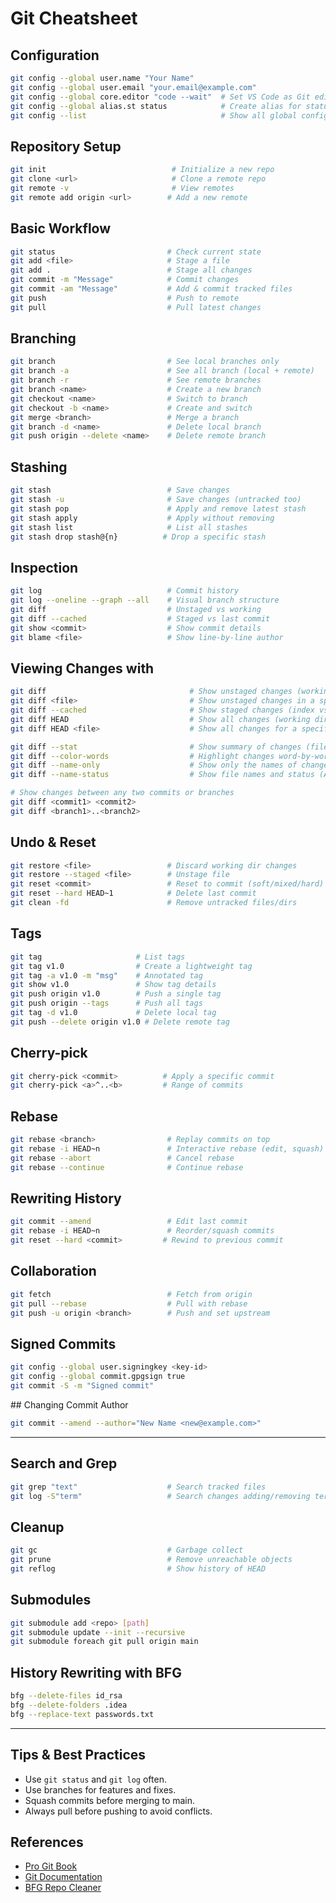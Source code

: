 
# Git Cheatsheet

## Configuration

```bash
git config --global user.name "Your Name"
git config --global user.email "your.email@example.com"
git config --global core.editor "code --wait"  # Set VS Code as Git editor
git config --global alias.st status            # Create alias for status
git config --list                              # Show all global configs
```

## Repository Setup

```bash
git init                            # Initialize a new repo
git clone <url>                     # Clone a remote repo
git remote -v                       # View remotes
git remote add origin <url>        # Add a new remote
```

## Basic Workflow

```bash
git status                         # Check current state
git add <file>                     # Stage a file
git add .                          # Stage all changes
git commit -m "Message"            # Commit changes
git commit -am "Message"           # Add & commit tracked files
git push                           # Push to remote
git pull                           # Pull latest changes
```

## Branching

```bash
git branch                         # See local branches only
git branch -a                      # See all branch (local + remote)
git branch -r                      # See remote branches
git branch <name>                  # Create a new branch
git checkout <name>                # Switch to branch
git checkout -b <name>             # Create and switch
git merge <branch>                 # Merge a branch
git branch -d <name>               # Delete local branch
git push origin --delete <name>    # Delete remote branch
```

## Stashing

```bash
git stash                          # Save changes
git stash -u                       # Save changes (untracked too)
git stash pop                      # Apply and remove latest stash
git stash apply                    # Apply without removing
git stash list                     # List all stashes
git stash drop stash@{n}          # Drop a specific stash
```

## Inspection

```bash
git log                            # Commit history
git log --oneline --graph --all    # Visual branch structure
git diff                           # Unstaged vs working
git diff --cached                  # Staged vs last commit
git show <commit>                  # Show commit details
git blame <file>                   # Show line-by-line author
```

## Viewing Changes with

```bash
git diff                                # Show unstaged changes (working directory vs index)
git diff <file>                         # Show unstaged changes in a specific file
git diff --cached                       # Show staged changes (index vs last commit)
git diff HEAD                           # Show all changes (working directory vs last commit)
git diff HEAD <file>                    # Show all changes for a specific file

git diff --stat                         # Show summary of changes (file list, insertions/deletions)
git diff --color-words                  # Highlight changes word-by-word (instead of line-by-line)
git diff --name-only                    # Show only the names of changed files
git diff --name-status                  # Show file names and status (Added/Modified/Deleted)

# Show changes between any two commits or branches
git diff <commit1> <commit2>
git diff <branch1>..<branch2>
```

## Undo & Reset

```bash
git restore <file>                 # Discard working dir changes
git restore --staged <file>        # Unstage file
git reset <commit>                 # Reset to commit (soft/mixed/hard)
git reset --hard HEAD~1            # Delete last commit
git clean -fd                      # Remove untracked files/dirs
```

## Tags

```bash
git tag                     # List tags
git tag v1.0                # Create a lightweight tag
git tag -a v1.0 -m "msg"    # Annotated tag
git show v1.0               # Show tag details
git push origin v1.0        # Push a single tag
git push origin --tags      # Push all tags
git tag -d v1.0             # Delete local tag
git push --delete origin v1.0 # Delete remote tag
```

## Cherry-pick

```bash
git cherry-pick <commit>          # Apply a specific commit
git cherry-pick <a>^..<b>         # Range of commits
```

## Rebase

```bash
git rebase <branch>                # Replay commits on top
git rebase -i HEAD~n               # Interactive rebase (edit, squash)
git rebase --abort                 # Cancel rebase
git rebase --continue              # Continue rebase
```

## Rewriting History

```bash
git commit --amend                 # Edit last commit
git rebase -i HEAD~n               # Reorder/squash commits
git reset --hard <commit>         # Rewind to previous commit
```

## Collaboration

```bash
git fetch                          # Fetch from origin
git pull --rebase                  # Pull with rebase
git push -u origin <branch>        # Push and set upstream
```

## Signed Commits

```bash
git config --global user.signingkey <key-id>
git config --global commit.gpgsign true
git commit -S -m "Signed commit"
```

##️ Changing Commit Author

```bash
git commit --amend --author="New Name <new@example.com>"
```

---

## Search and Grep

```bash
git grep "text"                    # Search tracked files
git log -S"term"                   # Search changes adding/removing term
```

## Cleanup

```bash
git gc                             # Garbage collect
git prune                          # Remove unreachable objects
git reflog                         # Show history of HEAD
```

## Submodules

```bash
git submodule add <repo> [path]
git submodule update --init --recursive
git submodule foreach git pull origin main
```

## History Rewriting with BFG

```bash
bfg --delete-files id_rsa
bfg --delete-folders .idea
bfg --replace-text passwords.txt
```

---

## Tips & Best Practices

- Use `git status` and `git log` often.
- Use branches for features and fixes.
- Squash commits before merging to main.
- Always pull before pushing to avoid conflicts.

## References

- [Pro Git Book](https://git-scm.com/book/en/v2)
- [Git Documentation](https://git-scm.com/docs)
- [BFG Repo Cleaner](https://rtyley.github.io/bfg-repo-cleaner/)
